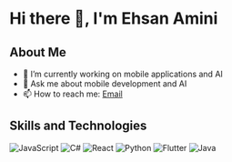 # Hi there 👋, I'm Ehsan Amini

## About Me
- 🔭 I’m currently working on mobile applications and AI
- 💬 Ask me about mobile development and AI
- 📫 How to reach me: [Email](u201118076@samsun.edu.tr)

## Skills and Technologies
![JavaScript](https://img.shields.io/badge/JavaScript-ES6%2B-yellow)
![C#](https://img.shields.io/badge/C%23-Programming-blue)
![React](https://img.shields.io/badge/React-Native-blue)
![Python](https://img.shields.io/badge/Python-3.8%2B-blue)
![Flutter](https://img.shields.io/badge/Flutter-Mobile-blue)
![Java](https://img.shields.io/badge/Java-Programming-red)


